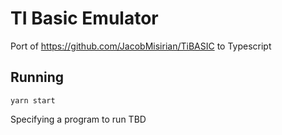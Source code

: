 # TI Basic Emulator

Port of https://github.com/JacobMisirian/TiBASIC to Typescript

## Running

`yarn start`

Specifying a program to run TBD